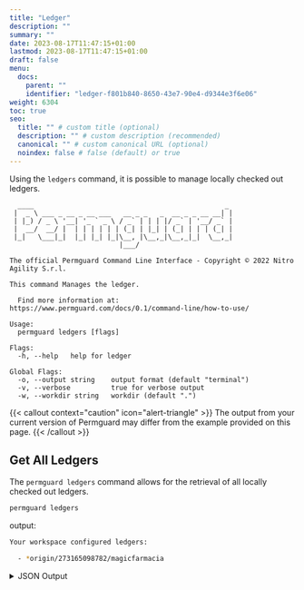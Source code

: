 ```yaml
---
title: "Ledger"
description: ""
summary: ""
date: 2023-08-17T11:47:15+01:00
lastmod: 2023-08-17T11:47:15+01:00
draft: false
menu:
  docs:
    parent: ""
    identifier: "ledger-f801b840-8650-43e7-90e4-d9344e3f6e06"
weight: 6304
toc: true
seo:
  title: "" # custom title (optional)
  description: "" # custom description (recommended)
  canonical: "" # custom canonical URL (optional)
  noindex: false # false (default) or true
---
```


Using the `ledgers` command, it is possible to manage locally checked out ledgers.

```text
  ____                                               _
 |  _ \ ___ _ __ _ __ ___   __ _ _   _  __ _ _ __ __| |
 | |_) / _ \ '__| '_ ` _ \ / _` | | | |/ _` | '__/ _` |
 |  __/  __/ |  | | | | | | (_| | |_| | (_| | | | (_| |
 |_|   \___|_|  |_| |_| |_|\__, |\__,_|\__,_|_|  \__,_|
                           |___/

The official Permguard Command Line Interface - Copyright © 2022 Nitro Agility S.r.l.

This command Manages the ledger.

  Find more information at: https://www.permguard.com/docs/0.1/command-line/how-to-use/

Usage:
  permguard ledgers [flags]

Flags:
  -h, --help   help for ledger

Global Flags:
  -o, --output string    output format (default "terminal")
  -v, --verbose          true for verbose output
  -w, --workdir string   workdir (default ".")
```

{{< callout context="caution" icon="alert-triangle" >}}
The output from your current version of Permguard may differ from the example provided on this page.
{{< /callout >}}

## Get All Ledgers

The `permguard ledgers` command allows for the retrieval of all locally checked out ledgers.

```bash
permguard ledgers
```

output:

```bash
Your workspace configured ledgers:

  - *origin/273165098782/magicfarmacia

```

<details>
  <summary>
    JSON Output
  </summary>

```bash
permguard ledgers --output json
```

output:

```json
{
  "ledgers": [
    {
      "is_head": true,
      "ref": "refs/remotes/origin/273165098782/fd1ac44e4afa4fc4beec622494d3175a",
      "ledger_id": "fd1ac44e4afa4fc4beec622494d3175a",
      "ledger_uri": "origin/273165098782/branches"
    }
  ]
}
```

</details>
